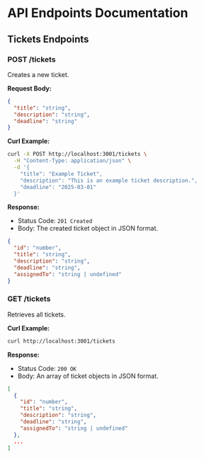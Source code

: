 # API Endpoints Documentation

## Tickets Endpoints

### POST /tickets

Creates a new ticket.

**Request Body:**

```json
{
  "title": "string",
  "description": "string",
  "deadline": "string"
}
```

**Curl Example:**

```bash
curl -X POST http://localhost:3001/tickets \
  -H "Content-Type: application/json" \
  -d '{
    "title": "Example Ticket",
    "description": "This is an example ticket description.",
    "deadline": "2025-03-01"
  }'
```

**Response:**

- Status Code: `201 Created`
- Body: The created ticket object in JSON format.

```json
{
  "id": "number",
  "title": "string",
  "description": "string",
  "deadline": "string",
  "assignedTo": "string | undefined"
}
```

### GET /tickets

Retrieves all tickets.

**Curl Example:**

```bash
curl http://localhost:3001/tickets
```

**Response:**

- Status Code: `200 OK`
- Body: An array of ticket objects in JSON format.

```json
[
  {
    "id": "number",
    "title": "string",
    "description": "string",
    "deadline": "string",
    "assignedTo": "string | undefined"
  },
  ...
]
